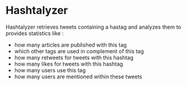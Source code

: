 # Hashtalyzer

Hashtalyzer retrieves tweets containing a hastag and analyzes them to provides statistics like :
- how many articles are published with this tag
- which other tags are used in complement of this tag
- how many retweets for tweets with this hashtag
- how many likes for tweets with this hashtag
- how many users use this tag
- how many users are mentioned within these tweets
